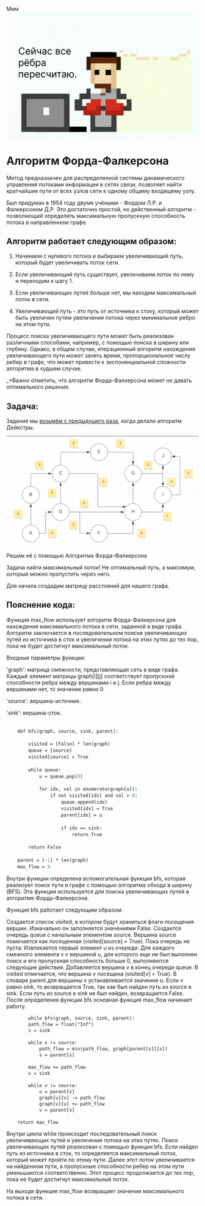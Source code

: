 Мем
![fd_al](img/1.png)


# Алгоритм Форда-Фалкерсона 
Метод предназначен для распределенной системы динамического управления потоками информации в сетях связи, позволяет найти кратчайшие пути от всех узлов сети к одному общему входящему узлу.

Был придуман в 1954 году двумя учёными - Фордом Л.Р. и Фалкерсоном Д.Р.
Это достаточно простой, но действенный алгоритм - позволяющий определять максимальную пропускную способность потока в направленном графе.



## Алгоритм работает следующим образом:

 1. Начинаем с нулевого потока и выбираем увеличивающий путь, который будет увеличивать поток сети.

 2. Если увеличивающий путь существует, увеличиваем поток по нему и переходим к шагу 1.

 3. Если увеличивающих путей больше нет, мы находим максимальный поток в сети.

 4. Увеличивающий путь - это путь от источника к стоку, который может быть увеличен путем увеличения потока через минимальное ребро на этом пути.

Процесс поиска увеличивающего пути может быть реализован различными способами, например, с помощью поиска в ширину или глубину. Однако, в общем случае, итерационный алгоритм нахождения увеличивающего пути может занять время, пропорциональное числу ребер в графе, что может привести к экспоненциальной сложности алгоритма в худшем случае.

_*Важно отметить, что алгоритм Форда-Фалкерсона может не давать оптимального решения.


## Задача:

Задание мы [возьмём с предыдущего раза](https://github.com/trofimovby/Dijkstra_algorithms/blob/main/README.md), когда делали алгоритм Дейкстры.

![Изображение задания](img/2.png)

Решим её с помощью Алгоритма Форда-Фалкерсона

Задача найти максимальный поток! Не оптимальный путь, а максимум, который можно пропустить через него.

Для начала создадим матрицу расстояний для нашего графа.

## Пояснение кода:

Функция max_flow использует алгоритм Форда-Фалкерсона для
нахождения максимального потока в сети, заданной в виде графа.
Алгоритм заключается в последовательном поиске увеличивающих 
путей из источника в сток и увеличении потока на этих путях до тех пор,
пока не будет достигнут максимальный поток.

Входные параметры функции:

'graph': матрица смежности, представляющая сеть в виде графа. 
Каждый элемент матрицы graph[i][j] соответствует пропускной способности 
ребра между вершинами i и j. Если ребра между вершинами нет,
то значение равно 0.

'source': вершина-источник.

'sink': вершина-сток.


````  def max_flow(graph, source, sink):

    def bfs(graph, source, sink, parent):

        visited = [False] * len(graph)
        queue = [source]
        visited[source] = True

        while queue:
            u = queue.pop(0)

            for idx, val in enumerate(graph[u]):
                if not visited[idx] and val > 0:
                    queue.append(idx)
                    visited[idx] = True
                    parent[idx] = u

                    if idx == sink:
                        return True

        return False

    parent = [-1] * len(graph)
    max_flow = 0
````

Внутри функции определена вспомогательная функция bfs,
которая реализует поиск пути в графе с помощью
алгоритма обхода в ширину (BFS).
Эта функция используется для поиска увеличивающих путей
в алгоритме Форда-Фалкерсона.

Функция bfs работает следующим образом:

Создается список visited, в котором будут храниться флаги посещения вершин. 
Изначально он заполняется значениями False.
Создается очередь queue с начальным элементом source.
Вершина source помечается как посещенная (visited[source] = True).
Пока очередь не пуста:
Извлекается первый элемент u из очереди.
Для каждого смежного элемента v с вершиной u,
для которого еще не был выполнен поиск и его пропускная способность больше 0, 
выполняются следующие действия:
Добавляется вершина v в конец очереди queue.
В visited отмечается, что вершина v посещена (visited[v] = True).
В словаре parent для вершины v устанавливается значение u.
Если v равно sink, то возвращается True, так как был найден путь из source в sink.
Если путь из source в sink не был найден, возвращается False.
После определения функции bfs основная функция max_flow начинает работу.

```
        while bfs(graph, source, sink, parent):
        path_flow = float("Inf")
        s = sink

        while s != source:
            path_flow = min(path_flow, graph[parent[s]][s])
            s = parent[s]

        max_flow += path_flow
        v = sink

        while v != source:
            u = parent[v]
            graph[u][v] -= path_flow
            graph[v][u] += path_flow
            v = parent[v]

    return max_flow
```



Внутри цикла while происходит последовательный поиск
увеличивающих путей и увеличение потока на этих путях.
Поиск увеличивающих путей реализован с помощью функции bfs. 
Если найден путь из источника в сток, то определяется
максимальный поток, который может пройти по этому пути.
Далее этот поток увеличивается на найденном пути, 
а пропускные способности ребер на этом пути уменьшаются соответственно.
Этот процесс продолжается до тех пор,
пока не будет достигнут максимальный поток.

На выходе функция max_flow возвращает значение максимального потока в сети. 










